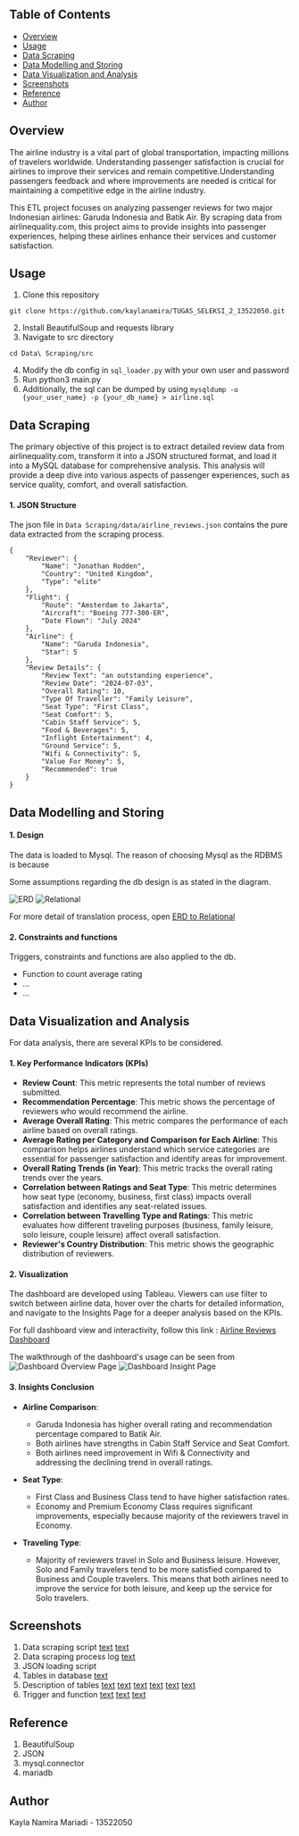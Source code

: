 ## Table of Contents

- [Overview](#overview)
- [Usage](#usage)
- [Data Scraping](#data-scraping)
- [Data Modelling and Storing](#data-modelling-and-storing)
- [Data Visualization and Analysis](#data-visualization-and-analysis)
- [Screenshots](#screenshots)
- [Reference](#reference)
- [Author](#author)

## Overview
The airline industry is a vital part of global transportation, impacting millions of travelers worldwide. Understanding passenger satisfaction is crucial for airlines to improve their services and remain competitive.Understanding passengers feedback and where improvements are needed is critical for maintaining a competitive edge in the airline industry.

This ETL project focuses on analyzing passenger reviews for two major Indonesian airlines: Garuda Indonesia and Batik Air. By scraping data from airlinequality.com, this project aims to provide insights into passenger experiences, helping these airlines enhance their services and customer satisfaction. 

## Usage
1. Clone this repository
>
    git clone https://github.com/kaylanamira/TUGAS_SELEKSI_2_13522050.git
2. Install BeautifulSoup and requests library
3. Navigate to src directory
>
    cd Data\ Scraping/src
4. Modify the db config in ```sql_loader.py``` with your own user and password
5. Run python3 main.py
6. Additionally, the sql can be dumped by using ```mysqldump -u {your_user_name} -p {your_db_name} > airline.sql```

## Data Scraping
The primary objective of this project is to extract detailed review data from airlinequality.com, transform it into a JSON structured format, and load it into a MySQL database for comprehensive analysis. This analysis will provide a deep dive into various aspects of passenger experiences, such as service quality, comfort, and overall satisfaction.
#### 1. JSON Structure
The json file in ```Data Scraping/data/airline_reviews.json``` contains the pure data extracted from the scraping process.
>
    {
        "Reviewer": {
            "Name": "Jonathan Rodden",
            "Country": "United Kingdom",
            "Type": "elite"
        },
        "Flight": {
            "Route": "Amsterdam to Jakarta",
            "Aircraft": "Boeing 777-300-ER",
            "Date Flown": "July 2024"
        },
        "Airline": {
            "Name": "Garuda Indonesia",
            "Star": 5
        },
        "Review Details": {
            "Review Text": "an outstanding experience",
            "Review Date": "2024-07-03",
            "Overall Rating": 10,
            "Type Of Traveller": "Family Leisure",
            "Seat Type": "First Class",
            "Seat Comfort": 5,
            "Cabin Staff Service": 5,
            "Food & Beverages": 5,
            "Inflight Entertainment": 4,
            "Ground Service": 5,
            "Wifi & Connectivity": 5,
            "Value For Money": 5,
            "Recommended": true
        }
    }


## Data Modelling and Storing
#### 1. Design
The data is loaded to Mysql. The reason of choosing Mysql as the RDBMS is because 

Some assumptions regarding the db design is as stated in the diagram.

![ERD](./Data%20Storing/design/ERD.png)
![Relational](./Data%20Storing/design/relational.png)

For more detail of translation process, open
[ERD to Relational](https://docs.google.com/document/d/1YF99NFnt15oXDe_dA7ZArG0HlRCYbsNA4lst8M5uVzM/edit?usp=sharing)

#### 2. Constraints and functions
Triggers, constraints and functions are also applied to the db.
- Function to count average rating
- ...
- ...

## Data Visualization and Analysis
For data analysis, there are several KPIs to be considered.
#### 1. Key Performance Indicators (KPIs)
- **Review Count**: This metric represents the total number of reviews submitted.
- **Recommendation Percentage**: This metric shows the percentage of reviewers who would recommend the airline.
- **Average Overall Rating**: This metric compares the performance of each airline based on overall ratings.
- **Average Rating per Category and Comparison for Each Airline**: This comparison helps airlines understand which service categories are essential for passenger satisfaction and identify areas for improvement.
- **Overall Rating Trends (in Year)**: This metric tracks the overall rating trends over the years.
- **Correlation between Ratings and Seat Type**: This metric determines how seat type (economy, business, first class) impacts overall satisfaction and identifies any seat-related issues.
- **Correlation between Travelling Type and Ratings**: This metric evaluates how different traveling purposes (business, family leisure, solo leisure, couple leisure) affect overall satisfaction.
- **Reviewer's Country Distribution**: This metric shows the geographic distribution of reviewers.

#### 2. Visualization
The dashboard are developed using Tableau. Viewers can use filter to switch between airline data, hover over the charts for detailed information, and navigate to the Insights Page for a deeper analysis based on the KPIs.

For full dashboard view and interactivity, follow this link : [Airline Reviews Dashboard](https://public.tableau.com/views/AirlineReviews_17217096557510/OverviewDashboard?:language=en-US&:sid=&:redirect=auth&:display_count=n&:origin=viz_share_link)

The walkthrough of the dashboard's usage can be seen from 
![Dashboard Overview Page](./Data%20Visualization/dashboard_overview.png)
![Dashboard Insight Page](./Data%20Visualization/dashboard_insight.png)

#### 3. Insights Conclusion
- **Airline Comparison**:
   - Garuda Indonesia has higher overall rating and recommendation percentage compared to Batik Air.
   - Both airlines have strengths in Cabin Staff Service and Seat Comfort.
   - Both airlines need improvement in Wifi & Connectivity and addressing the declining trend in overall ratings.

- **Seat Type**:
   - First Class and Business Class tend to have higher satisfaction rates.
   - Economy and Premium Economy Class requires significant improvements, especially because majority of the reviewers travel in Economy.

- **Traveling Type**:
   -  Majority of reviewers travel in Solo and Business leisure. However, Solo and Family travelers tend to be more satisfied compared to Business and Couple travelers. This means that both airlines need to improve the service for both leisure, and keep up the service for Solo travelers.

## Screenshots
1. Data scraping script
[text](<Data Scraping/screenshot/scraper1.png>)
[text](<Data Scraping/screenshot/scraper1.png>)
2. Data scraping process log
[text](<Data Scraping/screenshot/scrape_process.png>)
3. JSON loading script
4. Tables in database
[text](<Data Storing/screenshot/show_table.png>)
4. Description of tables
[text](<Data Storing/screenshot/all_airline.png>)
[text](<Data Storing/screenshot/all_flight.png>)
[text](<Data Storing/screenshot/all_review.png>)
[text](<Data Storing/screenshot/all_reviewer.png>)
[text](<Data Storing/screenshot/desc 1.png>)
[text](<Data Storing/screenshot/desc 2.png>)
5. Trigger and function
[text](<Data Storing/screenshot/trigger.png>)
[text](<Data Storing/screenshot/function.png>)
[text](<Data Storing/screenshot/function_demo.png>)

## Reference
1. BeautifulSoup
2. JSON
3. mysql.connector
4. mariadb

## Author

Kayla Namira Mariadi - 13522050
